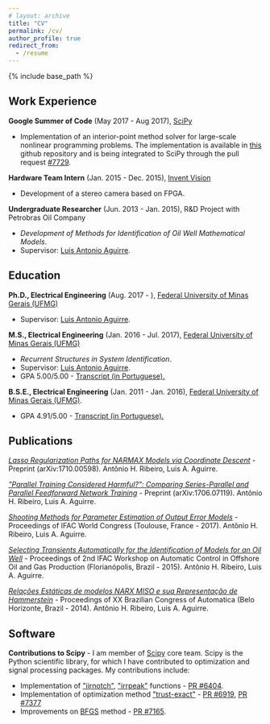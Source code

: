 ```yaml
---
# layout: archive
title: "CV"
permalink: /cv/
author_profile: true
redirect_from:
  - /resume
---
```


{% include base_path %}

## Work Experience

**Google Summer of Code** (May 2017 - Aug 2017), [SciPy](https://www.scipy.org)

   - Implementation of an interior-point method solver for large-scale nonlinear programming problems. The implementation is available in [this](https://github.com/antonior92/ip-nonlinear-solver) github repository and is being integrated to SciPy through the pull request [\#7729](https://github.com/scipy/scipy/pull/7729).


**Hardware Team Intern** (Jan. 2015 - Dec. 2015), [Invent Vision](http://www.ivision.ind.br) 

   - Development of a stereo camera based on FPGA.

**Undergraduate Researcher** (Jun. 2013 - Jan. 2015), R&D Project with Petrobras Oil Company

   - *Development of Methods for Identification of Oil Well Mathematical Models*.
   - Supervisor: [Luis Antonio Aguirre](https://scholar.google.com.br/citations?user=_zkC6_kAAAAJ&hl=en).

## Education 

**Ph.D., Electrical Engineering** (Aug. 2017 - ), [Federal University of Minas Gerais (UFMG)](https://www.ufmg.br)

   - Supervisor: [Luis Antonio Aguirre](https://scholar.google.com.br/citations?user=_zkC6_kAAAAJ&hl=en).

**M.S., Electrical Engineering** (Jan. 2016 -  Jul. 2017), [Federal University of Minas Gerais (UFMG)](https://www.ufmg.br)

   - *Recurrent Structures in System Identification*.
   - Supervisor: [Luis Antonio Aguirre](https://scholar.google.com.br/citations?user=_zkC6_kAAAAJ&hl=en).
   - GPA 5.00/5.00 - [Transcript (in Portuguese).](https://www.dropbox.com/s/axwxj6jg98fnarx/HistoricoMestrado.pdf?dl=0)

**B.S.E., Electrical Engineering** (Jan. 2011 - Jan. 2016), [Federal University of Minas Gerais (UFMG)](https://www.ufmg.br). 

   - GPA 4.91/5.00 - [Transcript (in Portuguese).](https://www.dropbox.com/s/ijvr858ry8mjsgf/HistoricoGraduacao.pdf?dl=0)
   
## Publications

[*Lasso Regularization Paths for NARMAX Models via Coordinate Descent*](https://arxiv.org/abs/1710.00598) - Preprint (arXiv:1710.00598). Antônio H. Ribeiro, Luis A. Aguirre.

[*"Parallel Training Considered Harmful?": Comparing Series-Parallel and Parallel Feedforward Network Training*](https://arxiv.org/abs/1706.07119) - Preprint (arXiv:1706.07119). Antônio H. Ribeiro, Luis A. Aguirre.

[*Shooting Methods for Parameter Estimation of Output Error Models*](http://www.sciencedirect.com/science/article/pii/S2405896317332469) - Proceedings of IFAC World Congress (Toulouse, France - 2017). Antônio H. Ribeiro, Luis A. Aguirre.

[*Selecting Transients Automatically for the Identification of Models for an Oil Well*](http://www.sciencedirect.com/science/article/pii/S2405896315008915)  - Proceedings of 2nd IFAC Workshop on Automatic Control in Offshore Oil and Gas Production (Florianópolis, Brazil - 2015). Antônio H. Ribeiro, Luis A. Aguirre.

[*Relações Estáticas de modelos NARX MISO e sua Representação de Hammerstein*](http://www.swge.inf.br/CBA2014/anais/PDF/1569890815.pdf) -  Proceedings of XX Brazilian Congress of Automatica (Belo Horizonte, Brazil - 2014). Antônio H. Ribeiro, Luis A. Aguirre.

## Software

**Contributions to Scipy** - I am member of [Scipy](https://www.scipy.org) core team. Scipy is the Python scientific library, for which I have contributed to optimization and signal processing packages. My contributions include:

   - Implementation of ["iirnotch"](http://scipy.github.io/devdocs/generated/scipy.signal.iirnotch.html#scipy.signal.iirnotch), ["irrpeak"](http://scipy.github.io/devdocs/generated/scipy.signal.iirpeak.html#scipy.signal.iirpeak) functions - [PR #6404](https://github.com/scipy/scipy/pull/6404).
   - Implementation of optimization method ["trust-exact"](http://scipy.github.io/devdocs/optimize.minimize-trustexact.html) - [PR #6919](https://github.com/scipy/scipy/pull/6919), [PR #7377](https://github.com/scipy/scipy/pull/7377)
   - Improvements on [BFGS](http://scipy.github.io/devdocs/optimize.minimize-bfgs.html) method - [PR #7165](https://github.com/scipy/scipy/pull/7165).
